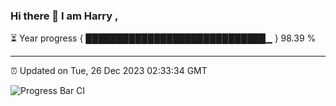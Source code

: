 ### Hi there 👋 I am Harry , 

⏳ Year progress { █████████████████████████████▁ } 98.39 %

---

⏰ Updated on Tue, 26 Dec 2023 02:33:34 GMT

![Progress Bar CI](https://github.com/duykhang68/duykhang68/workflows/Progress%20Bar%20CI/badge.svg)
